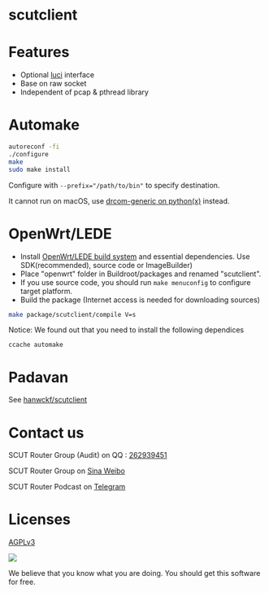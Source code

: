 scutclient
=================

# Features

* Optional [luci](https://github.com/scutclient/luci-app-scutclient) interface
* Base on raw socket
* Independent of pcap & pthread library

# Automake

```bash
autoreconf -fi
./configure
make
sudo make install
```
Configure with `--prefix="/path/to/bin"` to specify destination.

It cannot run on macOS, use [drcom-generic on python(x)](https://github.com/drcoms/drcom-generic) instead.

# OpenWrt/LEDE

* Install [OpenWrt/LEDE build system](https://wiki.openwrt.org/doc/howto/buildroot.exigence) and essential dependencies. Use SDK(recommended), source code or ImageBuilder)
* Place "openwrt" folder in Buildroot/packages and renamed "scutclient".
* If you use source code, you should run `make menuconfig` to configure target platform.
* Build the package (Internet access is needed for downloading sources)
```bash
make package/scutclient/compile V=s
```

Notice: We found out that you need to install the following dependices
```
ccache automake
```

# Padavan

See [hanwckf/scutclient](https://github.com/hanwckf/scutclient)

# Contact us

SCUT Router Group (Audit) on QQ : [262939451](http://jq.qq.com/?_wv=1027&k=2EzygcA)

SCUT Router Group on [Sina Weibo](http://weibo.com/u/5148048459)

SCUT Router Podcast on [Telegram](https://t.me/joinchat/AAAAAERy9tE0gUvyTM_GrA)

# Licenses

[AGPLv3](https://www.gnu.org/licenses/agpl-3.0.html)

![](https://www.gnu.org/graphics/agplv3-155x51.png)

We believe that you know what you are doing. You should get this software for free.
